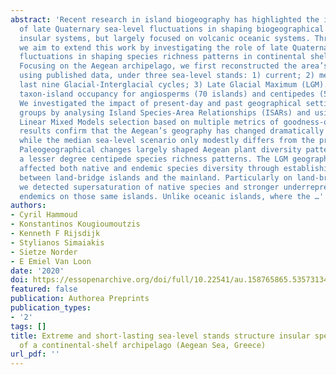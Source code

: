 ```yaml
---
abstract: 'Recent research in island biogeography has highlighted the important role
  of late Quaternary sea-level fluctuations in shaping biogeographical patterns in
  insular systems, but largely focused on volcanic oceanic systems. Through this study
  we aim to extend this work by investigating the role of late Quaternary sea-level
  fluctuations in shaping species richness patterns in continental shelf island systems.
  Focusing on the Aegean archipelago, we first reconstructed the area’s geography
  using published data, under three sea-level stands: 1) current; 2) median over the
  last nine Glacial-Interglacial cycles; 3) Late Glacial Maximum (LGM). We compiled
  taxon-island occupancy for angiosperms (70 islands) and centipedes (56 islands).
  We investigated the impact of present-day and past geographical settings on chorological
  groups by analysing Island Species-Area Relationships (ISARs) and using Generalized
  Linear Mixed Models selection based on multiple metrics of goodness-of-fit. Our
  results confirm that the Aegean’s geography has changed dramatically since the LGM,
  while the median sea-level scenario only modestly differs from the present configuration.
  Paleogeographical changes largely shaped Aegean plant diversity patterns, and to
  a lesser degree centipede species richness patterns. The LGM geographic configuration
  affected both native and endemic species diversity through establishing connections
  between land-bridge islands and the mainland. Particularly on land-bridge islands
  we detected supersaturation of native species and stronger underrepresentation of
  endemics on those same islands. Unlike oceanic islands, where the …'
authors:
- Cyril Hammoud
- Konstantinos Kougioumoutzis
- Kenneth F Rijsdijk
- Stylianos Simaiakis
- Sietze Norder
- E Emiel Van Loon
date: '2020'
doi: https://essopenarchive.org/doi/full/10.22541/au.158765865.53573134
featured: false
publication: Authorea Preprints
publication_types:
- '2'
tags: []
title: Extreme and short-lasting sea-level stands structure insular species diversity
  of a continental-shelf archipelago (Aegean Sea, Greece)
url_pdf: ''
---
```

